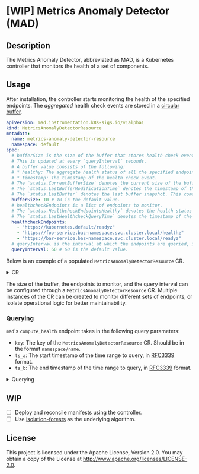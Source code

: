 # [WIP] Metrics Anomaly Detector (MAD)

## Description

The Metrics Anomaly Detector, abbreviated as MAD, is a Kubernetes controller that monitors the health of a set of components.

## Usage

After installation, the controller starts monitoring the health of the specified endpoints. The *aggregated* health check events are stored in a [circular buffer](https://pkg.go.dev/container/ring).

```yaml
apiVersion: mad.instrumentation.k8s-sigs.io/v1alpha1
kind: MetricsAnomalyDetectorResource
metadata:
  name: metrics-anomaly-detector-resource
  namespace: default
spec:
  # bufferSize is the size of the buffer that stores health check events.
  # This is updated at every `queryInterval` seconds.
  # A buffer value consists of the following:
  # * healthy: The aggregate health status of all the specified endpoints. This is false if any of the endpoints are unhealthy.
  # * timestamp: The timestamp of the health check event.
  # The `status.CurrentBufferSize` denotes the current size of the buffer.
  # The `status.LastBufferModificationTime` denotes the timestamp of the last buffer modification.
  # The `status.LastBuffer` denotes the last buffer snapshot. This comes in handy between the controller restarts, so that the buffer is not lost.
  bufferSize: 10 # 10 is the default value.
  # healthcheckEndpoints is a list of endpoints to monitor.
  # The `status.HealthcheckEndpointsHealthy` denotes the health status of each individual endpoint. The value is false if the endpoint is unhealthy, including the case where a connection was not established.
  # The `status.LastHealthcheckQueryTime` denotes the timestamp of the last health check query.
  healthcheckEndpoints:
    - "https://kubernetes.default/readyz"
    - "https://foo-service.baz-namespace.svc.cluster.local/healthz"
    - "https://bar-service.baz-namespace.svc.cluster.local/readyz"
  # queryInterval is the interval at which the endpoints are queried, in seconds.
  queryInterval: 60 # 60 is the default value.
```
Below is an example of a populated `MetricsAnomalyDetectorResource` CR.

<details>
<summary>CR</summary>

```yaml
apiVersion: mad.instrumentation.k8s-sigs.io/v1alpha1
kind: MetricsAnomalyDetectorResource
metadata:
  annotations:
    name: metrics-anomaly-detector-resource-sample
    namespace: default
spec:
  bufferSize: 10
  healthcheckEndpoints:
    - https://kubernetes.default/readyz
  queryInterval: 60
status:
  currentBufferSize: 10
  healthcheckEndpointsHealthy:
    https://kubernetes.default/readyz: true
  lastBuffer:
    - healthy: true
      timestamp: "2024-02-27T14:20:45Z"
    - healthy: true
      timestamp: "2024-02-27T14:19:33Z"
    - healthy: true
      timestamp: "2024-02-27T14:18:20Z"
    - healthy: true
      timestamp: "2024-02-27T14:17:08Z"
    - healthy: true
      timestamp: "2024-02-27T14:15:57Z"
    - healthy: true
      timestamp: "2024-02-27T14:14:46Z"
    - healthy: true
      timestamp: "2024-02-27T14:13:35Z"
    - healthy: true
      timestamp: "2024-02-27T14:12:25Z"
    - healthy: true
      timestamp: "2024-02-27T14:11:15Z"
    - healthy: true
      timestamp: "2024-02-27T14:10:05Z"
  lastBufferModificationTime: "2024-02-27T14:11:59Z"
  lastHealthcheckQueryTime: "2024-02-27T14:20:45Z"
```

</details>

The size of the buffer, the endpoints to monitor, and the query interval can be configured through a `MetricsAnomalyDetectorResource` CR. Multiple instances of the CR can be created to monitor different sets of endpoints, or isolate operational logic for better maintainability.

### Querying

`mad`'s `compute_health` endpoint takes in the following query parameters:
* `key`: The key of the `MetricsAnomalyDetectorResource` CR. Should be in the format `namespace/name`.
* `ts_a`: The start timestamp of the time range to query, in [RFC3339](https://datatracker.ietf.org/doc/html/rfc3339#section-5.8) format.
* `ts_b`: The end timestamp of the time range to query, in [RFC3339](https://datatracker.ietf.org/doc/html/rfc3339#section-5.8) format.

<details>
<summary>Querying</summary>

```console
┌[rexagod@nebuchadnezzar] [/dev/ttys003]
└[~]> curl "http://localhost:8080/compute_health?key=default/metrics-anomaly-detector-resource-sample&ts_a=2022-01-01T00:00:00Z&ts_b=2024-12-31T23:59:59Z"
{"health_score": 1.000000, "unhealthy_records": 0, "healthy_records": 10}%
```

</details>

## WIP

- [ ] Deploy and reconcile manifests using the controller.
- [ ] Use [isolation-forests](https://ars.els-cdn.com/content/image/1-s2.0-S0952197622004936-fx1_lrg.jpg) as the underlying algorithm.

## License

This project is licensed under the Apache License, Version 2.0. You may obtain a copy of the License at http://www.apache.org/licenses/LICENSE-2.0.
